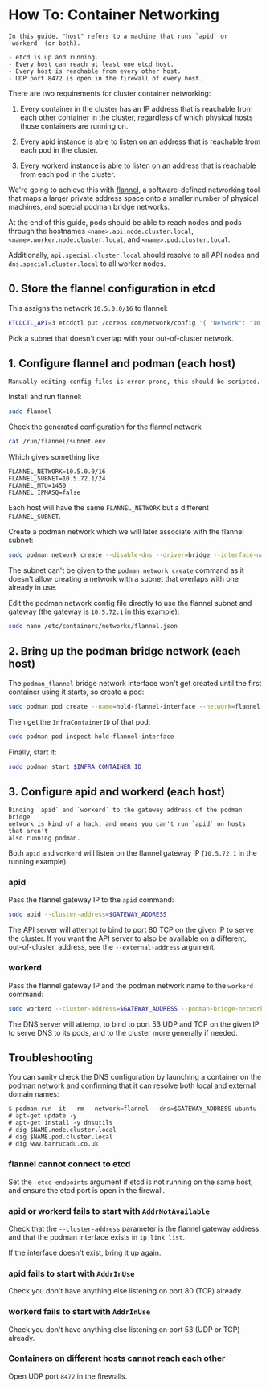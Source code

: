 # How To: Container Networking

```admonish info title="Terminology"
In this guide, "host" refers to a machine that runs `apid` or `workerd` (or both).
```

```admonish info title="Prerequisites"
- etcd is up and running.
- Every host can reach at least one etcd host.
- Every host is reachable from every other host.
- UDP port 8472 is open in the firewall of every host.
```

There are two requirements for cluster container networking:

1. Every container in the cluster has an IP address that is reachable from each
   other container in the cluster, regardless of which physical hosts those
   containers are running on.

2. Every apid instance is able to listen on an address that is reachable from
   each pod in the cluster.

3. Every workerd instance is able to listen on an address that is reachable from
   each pod in the cluster.

We're going to achieve this with [flannel][], a software-defined networking tool
that maps a larger private address space onto a smaller number of physical
machines, and special podman bridge networks.

At the end of this guide, pods should be able to reach nodes and pods through
the hostnames `<name>.api.node.cluster.local`,
`<name>.worker.node.cluster.local`, and `<name>.pod.cluster.local`.

Additionally, `api.special.cluster.local` should resolve to all API nodes and
`dns.special.cluster.local` to all worker nodes.


## 0. Store the flannel configuration in etcd

This assigns the network `10.5.0.0/16` to flannel:

```bash
ETCDCTL_API=3 etcdctl put /coreos.com/network/config '{ "Network": "10.5.0.0/16", "Backend": {"Type": "vxlan"}}'
```

Pick a subnet that doesn't overlap with your out-of-cluster network.


## 1. Configure flannel and podman (each host)

```admonish danger title="Needs Improvement"
Manually editing config files is error-prone, this should be scripted.
```

Install and run flannel:

```bash
sudo flannel
```

Check the generated configuration for the flannel network

```bash
cat /run/flannel/subnet.env
```

Which gives something like:

```
FLANNEL_NETWORK=10.5.0.0/16
FLANNEL_SUBNET=10.5.72.1/24
FLANNEL_MTU=1450
FLANNEL_IPMASQ=false
```

Each host will have the same `FLANNEL_NETWORK` but a different `FLANNEL_SUBNET`.

Create a podman network which we will later associate with the flannel subnet:

```bash
sudo podman network create --disable-dns --driver=bridge --interface-name=podman_flannel -o mtu=$FLANNEL_MTU flannel
```

The subnet can't be given to the `podman network create` command as it doesn't
allow creating a network with a subnet that overlaps with one already in use.

Edit the podman network config file directly to use the flannel subnet and
gateway (the gateway is `10.5.72.1` in this example):

```bash
sudo nano /etc/containers/networks/flannel.json
```


## 2. Bring up the podman bridge network (each host)

The `podman_flannel` bridge network interface won't get created until the first
container using it starts, so create a pod:

```bash
sudo podman pod create --name=hold-flannel-interface --network=flannel
```

Then get the `InfraContainerID` of that pod:

```bash
sudo podman pod inspect hold-flannel-interface
```

Finally, start it:

```bash
sudo podman start $INFRA_CONTAINER_ID
```


## 3. Configure apid and workerd (each host)

```admonish danger title="Needs Improvement"
Binding `apid` and `workerd` to the gateway address of the podman bridge
network is kind of a hack, and means you can't run `apid` on hosts that aren't
also running podman.
```

Both `apid` and `workerd` will listen on the flannel gateway IP (`10.5.72.1` in
the running example).

### apid

Pass the flannel gateway IP to the `apid` command:

```bash
sudo apid --cluster-address=$GATEWAY_ADDRESS
```

The API server will attempt to bind to port 80 TCP on the given IP to serve the
cluster.  If you want the API server to also be available on a different,
out-of-cluster, address, see the `--external-address` argument.

### workerd

Pass the flannel gateway IP and the podman network name to the `workerd`
command:

```bash
sudo workerd --cluster-address=$GATEWAY_ADDRESS --podman-bridge-network=flannel
```

The DNS server will attempt to bind to port 53 UDP and TCP on the given IP to serve
DNS to its pods, and to the cluster more generally if needed.


## Troubleshooting

You can sanity check the DNS configuration by launching a container on the
podman network and confirming that it can resolve both local and external domain
names:

```
$ podman run -it --rm --network=flannel --dns=$GATEWAY_ADDRESS ubuntu
# apt-get update -y
# apt-get install -y dnsutils
# dig $NAME.node.cluster.local
# dig $NAME.pod.cluster.local
# dig www.barrucadu.co.uk
```

### flannel cannot connect to etcd

Set the `-etcd-endpoints` argument if etcd is not running on the same host, and
ensure the etcd port is open in the firewall.

### apid or workerd fails to start with `AddrNotAvailable`

Check that the `--cluster-address` parameter is the flannel gateway address, and
that the podman interface exists in `ip link list`.

If the interface doesn't exist, bring it up again.

### apid fails to start with `AddrInUse`

Check you don't have anything else listening on port 80 (TCP) already.

### workerd fails to start with `AddrInUse`

Check you don't have anything else listening on port 53 (UDP or TCP) already.

### Containers on different hosts cannot reach each other

Open UDP port `8472` in the firewalls.

[flannel]: https://github.com/flannel-io/flannel/
